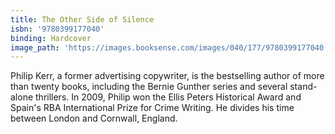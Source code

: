 ```yaml
---
title: The Other Side of Silence
isbn: '9780399177040'
binding: Hardcover
image_path: 'https://images.booksense.com/images/040/177/9780399177040.jpg'
---
```



Philip Kerr, a former advertising copywriter, is the bestselling author of more than twenty books, including the Bernie Gunther series and several stand-alone thrillers. In 2009, Philip won the Ellis Peters Historical Award and Spain's RBA International Prize for Crime Writing. He divides his time between London and Cornwall, England.